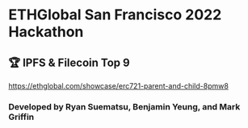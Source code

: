 # ETHGlobal San Francisco 2022 Hackathon

## 🏆 IPFS & Filecoin Top 9
https://ethglobal.com/showcase/erc721-parent-and-child-8pmw8

### Developed by Ryan Suematsu, Benjamin Yeung, and Mark Griffin
